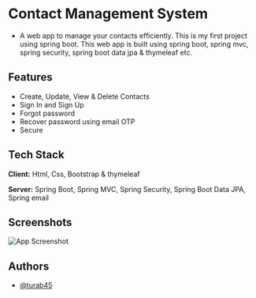 
# Contact Management System
 * A web app to manage your contacts efficiently.
This is my first project using spring boot. This web app is built using spring boot, spring mvc, spring security, spring boot data jpa &amp; thymeleaf etc.


## Features

- Create, Update, View & Delete Contacts
- Sign In and Sign Up
- Forgot password
- Recover password using email OTP
- Secure

  
## Tech Stack

**Client:** Html, Css, Bootstrap & thymeleaf

**Server:** Spring Boot, Spring MVC, Spring Security, Spring Boot Data JPA, Spring email

  
## Screenshots

![App Screenshot](https://via.placeholder.com/468x300?text=App+Screenshot+Here)

  
## Authors

- [@turab45](https://www.github.com/turab45)

  
